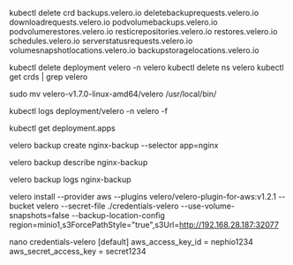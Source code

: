  kubectl delete crd backups.velero.io deletebackuprequests.velero.io downloadrequests.velero.io podvolumebackups.velero.io podvolumerestores.velero.io resticrepositories.velero.io restores.velero.io schedules.velero.io serverstatusrequests.velero.io volumesnapshotlocations.velero.io backupstoragelocations.velero.io

 kubectl delete deployment velero -n velero
kubectl delete ns velero
kubectl get crds | grep velero



sudo mv velero-v1.7.0-linux-amd64/velero /usr/local/bin/

kubectl logs deployment/velero -n velero -f

kubectl get deployment.apps 

velero backup create nginx-backup --selector app=nginx

velero backup describe nginx-backup

velero backup logs nginx-backup


velero install     --provider aws     --plugins velero/velero-plugin-for-aws:v1.2.1     --bucket velero     --secret-file ./credentials-velero     --use-volume-snapshots=false     --backup-location-config region=minio1,s3ForcePathStyle="true",s3Url=http://192.168.28.187:32077


nano credentials-velero
[default]
aws_access_key_id = nephio1234
aws_secret_access_key = secret1234
